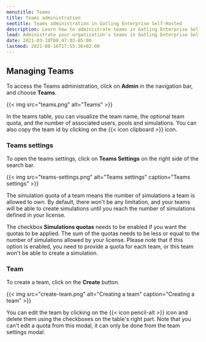 ```yaml
---
menutitle: Teams
title: Teams administration
seotitle: Teams administration in Gatling Enterprise Self-Hosted
description: Learn how to administrate teams in Gatling Enterprise Self-Hosted.
lead: Administrate your organization's teams in Gatling Enterprise Self-Hosted.
date: 2021-03-10T08:47:03-05:00
lastmod: 2021-08-16T17:55:36+02:00
---
```


## Managing Teams

To access the Teams administration, click on **Admin** in the navigation bar, and choose **Teams**.

{{< img src="teams.png" alt="Teams" >}}

In the teams table, you can visualize the team name, the optional team quota, and the number of associated users, pools and simulations.
You can also copy the team id by clicking on the {{< icon clipboard >}} icon.

### Teams settings

To open the teams settings, click on **Teams Settings** on the right side of the search bar.

{{< img src="teams-settings.png" alt="Teams settings" caption="Teams settings" >}}

The simulation quota of a team means the number of simulations a team is allowed to own. By default, there won't be any limitation, and your teams will be able to create simulations until you reach the number of simulations defined in your license.

The checkbox **Simulations quotas** needs to be enabled if you want the quotas to be applied. The sum of the quotas needs to be less or equal to the number of simulations allowed by your license. Please note that if this option is enabled, you need to provide a quota for each team, or this team won't be able to create a simulation.

### Team

To create a team, click on the **Create** button.

{{< img src="create-team.png" alt="Creating a team" caption="Creating a team" >}}

You can edit the team by clicking on the {{< icon pencil-alt >}} icon and delete them using the checkboxes on the table's right part.
Note that you can't edit a quota from this modal, it can only be done from the team settings modal.
